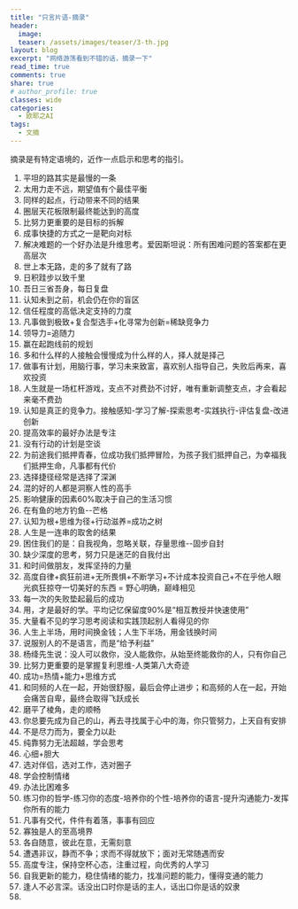 ```yaml
---
title: "只言片语-摘录"
header:
  image: 
  teaser: /assets/images/teaser/3-th.jpg
layout: blog
excerpt: "网络游荡看到不错的话，摘录一下"
read_time: true
comments: true
share: true
# author_profile: true
classes: wide
categories:
  - 欧耶之AI
tags:
  - 文摘
---
```


摘录是有特定语境的，近作一点启示和思考的指引。

1. 平坦的路其实是最慢的一条
2. 太用力走不远，期望值有个最佳平衡
3. 同样的起点，行动带来不同的结果
4. 圈层天花板限制最终能达到的高度
5. 比努力更重要的是目标的拆解
6. 成事快捷的方式之一是靶向对标
7. 解决难题的一个好办法是升维思考。爱因斯坦说：所有困难问题的答案都在更高层次
8. 世上本无路，走的多了就有了路
9. 日积跬步以致千里
10. 吾日三省吾身，每日复盘
11. 认知未到之前，机会仍在你的盲区
12. 信任程度的高低决定支持的力度
13. 凡事做到极致+复合型选手+化寻常为创新=稀缺竞争力
14. 领导力=追随力
15. 赢在起跑线前的规划
16. 多和什么样的人接触会慢慢成为什么样的人，择人就是择己
17. 做事有计划，用脑行事，学习未来致富，喜欢别人指导自己，失败后再来，喜欢投资
18. 人生就是一场杠杆游戏，支点不对费劲不讨好，唯有重新调整支点，才会看起来毫不费劲
19. 认知是真正的竞争力。接触感知-学习了解-探索思考-实践执行-评估复盘-改进创新
20. 提高效率的最好办法是专注
21. 没有行动的计划是空谈
22. 为前途我们抵押青春，位成功我们抵押冒险，为孩子我们抵押自己，为幸福我们抵押生命，凡事都有代价
23. 选择捷径经常是选择了深渊
24. 混的好的人都是洞察人性的高手
25. 影响健康的因素60%取决于自己的生活习惯
26. 在有鱼的地方钓鱼--芒格
27. 认知为根+思维为径+行动滋养=成功之树
28. 人生是一连串的取舍的结果
29. 困住我们的是：自我视角，忽略关联，存量思维--固步自封
30. 缺少深度的思考，努力只是迷茫的自我付出
31. 和时间做朋友，发挥坚持的力量
32. 高度自律+疯狂前进+无所畏惧+不断学习+不计成本投资自己+不在乎他人眼光疯狂掠夺一切美好的东西 = 野心明确，巅峰相见
33. 每一次的失败垫起最后的成功
34. 用，才是最好的学。平均记忆保留度90%是“相互教授并快速使用”
35. 大量看不见的学习思考阅读和实践顶起别人看得见的你
36. 人生上半场，用时间换金钱；人生下半场，用金钱换时间
37. 说服别人的不是语言，而是“给予利益”
38. 杨绛先生说：没人可以救你，没人能救你，从始至终能救你的人，只有你自己
39. 比努力更重要的是掌握复利思维-人类第八大奇迹
40. 成功=热情+能力+思维方式
41. 和同频的人在一起，开始很舒服，最后会停止进步；和高频的人在一起，开始会痛苦自卑，最终会取得飞跃成长
42. 磨平了棱角，走的顺畅
43. 你总要先成为自己的山，再去寻找属于心中的海，你只管努力，上天自有安排
44. 不是尽力而为，要全力以赴
45. 纯靠努力无法超越，学会思考
46. 心细+胆大
47. 选对伴侣，选对工作，选对圈子
48. 学会控制情绪
49. 办法比困难多
50. 练习你的哲学-练习你的态度-培养你的个性-培养你的语言-提升沟通能力-发挥你所有的能力
51. 凡事有交代，件件有着落，事事有回应
52. 寡独是人的至高境界
53. 各自随意，彼此在意，无需刻意
54. 遭遇非议，静而不争；求而不得就放下；面对无常随遇而安
55. 高度专注，保持空杯心态，注重过程，向优秀的人学习
56. 自我更新的能力，稳住情绪的能力，找准问题的能力，懂得变通的能力
57. 逢人不必言深。话没出口时你是话的主人，话出口你是话的奴隶
58. 